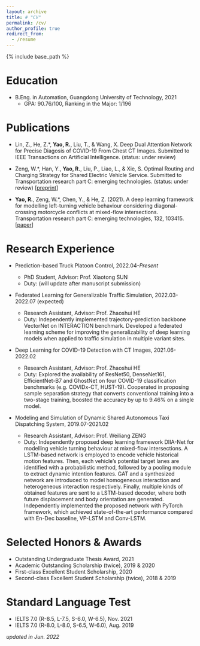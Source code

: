 ```yaml
---
layout: archive
title: # "CV"
permalink: /cv/
author_profile: true
redirect_from:
  - /resume
---
```


{% include base_path %}

Education
======
* B.Eng. in Automation, Guangdong University of Technology, 2021
  * GPA: 90.76/100, Ranking in the Major: 1/196

Publications
======
* Lin, Z., He, Z.\*, **Yao, R.**, Liu, T., & Wang, X. Deep Dual Attention Network for Precise Diagosis of COVID-19 From Chest CT Images. Submitted to IEEE Transactions on Artificial Intelligence. (status: under review)

* Zeng, W.\*, Han, Y., **Yao, R.**, Liu, P., Liao, L., & Xie, S. Optimal Routing and Charging Strategy for Shared Electric Vehicle Service. Submitted to Transportation research part C: emerging technologies. (status: under review) \[[preprint](https://papers.ssrn.com/sol3/papers.cfm?abstract_id=4015246)\]

* **Yao, R.**, Zeng, W.\*, Chen, Y., & He, Z. (2021). A deep learning framework for modelling left-turning vehicle behaviour considering diagonal-crossing motorcycle conflicts at mixed-flow intersections. Transportation research part C: emerging technologies, 132, 103415. \[[paper](https://www.sciencedirect.com/science/article/pii/S0968090X21004095?casa_token=8HVnu5TwNUEAAAAA:Xd1y_ol0bzIKDdBls3o5K2fn8BjPebBTJ5OkSHGPVM-c9cvmr9Mr8rWfdih_JHMGwIrHMveR6TI)\]

Research Experience
======
* Prediction-based Truck Platoon Control, 2022.04-*Present*
  * PhD Student, Advisor: Prof. Xiaotong SUN
  * Duty: (will update after manuscript submission)

* Federated Learning for Generalizable Traffic Simulation, 2022.03-2022.07 (expected)
  * Research Assistant, Advisor: Prof. Zhaoshui HE
  * Duty: Independently implemented trajectory-prediction backbone VectorNet on INTERACTION benchmark. Developed a federated learning scheme for improving the generalizability of deep learning models when applied to traffic simulation in multiple variant sites.

* Deep Learning for COVID-19 Detection with CT Images, 2021.06-2022.02
  * Research Assistant, Advisor: Prof. Zhaoshui HE
  * Duty: Explored the availability of ResNet50, DenseNet161, EfficientNet-B7 and GhostNet on four COVID-19 classification benchmarks (e.g. COVIDx-CT, HUST-19). Cooperated in proposing sample separation strategy that converts conventional training into a two-stage training, boosted the accuracy by up to 9.46% on a single model.

* Modeling and Simulation of Dynamic Shared Autonomous Taxi Dispatching System, 2019.07-2021.02
  * Research Assistant, Advisor: Prof. Weiliang ZENG
  * Duty: Independently proposed deep learning framework DIIA-Net for modelling vehicle turning behaviour at mixed-flow intersections. A LSTM-based network is employed to encode vehicle historical motion features. Then, each vehicle’s potential target lanes are identified with a probabilistic method, followed by a pooling module to extract dynamic intention features. GAT and a synthesized network are introduced to model homogeneous interaction and heterogeneous interaction respectively. Finally, multiple kinds of obtained features are sent to a LSTM-based decoder, where both future displacement and body orientation are generated. Independently implemented the proposed network with PyTorch framework, which achieved state-of-the-art performance compared with En-Dec baseline, VP-LSTM and Conv-LSTM.

Selected Honors & Awards
======
* Outstanding Undergraduate Thesis Award, 2021
* Academic Outstanding Scholarship (twice), 2019 & 2020
* First-class Excellent Student Scholarship, 2020
* Second-class Excellent Student Scholarship (twice), 2018 & 2019

Standard Language Test
======
* IELTS 7.0 (R-8.5, L-7.5, S-6.0, W-6.5), Nov. 2021
* IELTS 7.0 (R-8.0, L-8.0, S-6.5, W-6.0), Aug. 2019

*updated in Jun. 2022*
